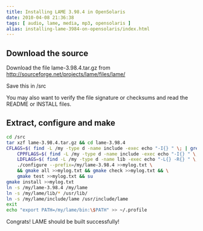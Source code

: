 ```yaml
---
title: Installing LAME 3.98.4 in OpenSolaris
date: 2010-04-08 21:36:38
tags: [ audio, lame, media, mp3, opensolaris ]
alias: installing-lame-3984-on-opensolaris/index.html
---
```


## Download the source

Download the file lame-3.98.4.tar.gz from http://sourceforge.net/projects/lame/files/lame/

Save this in /src

You may also want to verify the file signature or checksums and read the README or INSTALL files.

## Extract, configure and make

```sh
cd /src
tar xzf lame-3.98.4.tar.gz && cd lame-3.98.4
CFLAGS=$( find -L /my -type d -name include -exec echo "-I{} " \; | grep -v "[.][0-9]" | grep -v "pth" | tr -d '\n' ) \
	CPPFLAGS=$( find -L /my -type d -name include -exec echo "-I{} " \; | grep -v "[.][0-9]" | grep -v "pth" | tr -d '\n' ) \
	LDFLAGS=$( find -L /my -type d -name lib -exec echo "-L{} -R{} " \; | grep -v "[.][0-9]" | tr -d '\n' ) \
	./configure --prefix=/my/lame-3.98.4 >>mylog.txt \
	&& gmake all >>mylog.txt && gmake check >>mylog.txt && \
	gmake test >>mylog.txt && su
gmake install >>mylog.txt
ln -s /my/lame-3.98.4 /my/lame
ln -s /my/lame/lib/* /usr/lib/
ln -s /my/lame/include/lame /usr/include/lame
exit
echo "export PATH=/my/lame/bin:\$PATH" >> ~/.profile
```

Congrats! LAME should be built successfully!

